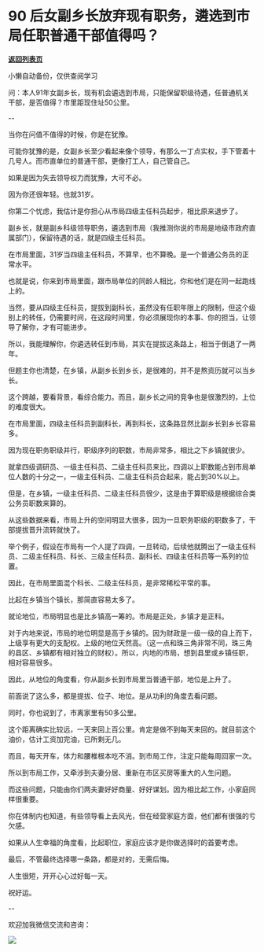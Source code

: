 # 90 后女副乡长放弃现有职务，遴选到市局任职普通干部值得吗？

[**返回列表页**](/gzh/费曼的小茶馆)

小懒自动备份，仅供查阅学习

问：本人91年女副乡长，现有机会遴选到市局，只能保留职级待遇，任普通机关干部，是否值得？市里距现住址50公里。

\--

当你在问值不值得的时候，你是在犹豫。

可能你犹豫的是，女副乡长至少看起来像个领导，有那么一丁点实权，手下管着十几号人。而市直单位的普通干部，更像打工人，自己管自己。

如果是因为失去领导权力而犹豫，大可不必。

因为你还很年轻。也就31岁。

你第二个忧虑，我估计是你担心从市局四级主任科员起步，相比原来退步了。

副乡长，就是副乡科级领导职务，遴选到市局（我推测你说的市局是地级市政府直属部门），保留待遇的话，就是四级主任科员。

在市局里面，31岁当四级主任科员，不算早，也不算晚。是一个普通公务员的正常水平。

也就是说，你来到市局里面，跟市局单位的同龄人相比，你和他们是在同一起跑线上的。

当然，要从四级主任科员，提拔到副科长，虽然没有任职年限上的限制，但这个级别上的转任，仍需要时间，在这段时间里，你必须展现你的本事、你的担当，让领导了解你，才有可能进步。

所以，我能理解你，你遴选转任到市局，其实在提拔这条路上，相当于倒退了一两年。

但题主你也清楚，在乡镇，从副乡长到乡长，是很难的，并不是熬资历就可以当乡长。

这个跨越，要看背景，看综合能力。而且，副乡长之间的竞争也是很激烈的，上位的难度很大。

在市局里面，四级主任科员到副科长，再到科长，这条路显然比副乡长到乡长容易多。

因为现在职务职级并行，职级序列的职数，市局非常多，相比之下乡镇就很少。

就拿四级调研员、一级主任科员、二级主任科员来比，四调以上职数能占到市局单位人数的十分之一，一级主任科员、二级主任科员合起来，能占到30%以上。

但是，在乡镇，一级主任科员、二级主任科员很少，这是由于算职级是根据综合类公务员职数来算的。

从这些数据来看，市局上升的空间明显大很多，因为一旦职务职级的职数多了，干部提拔晋升流转就快了。

举个例子，假设在市局有一个人提了四调，一旦转动，后续他就腾出了一级主任科员、二级主任科员、科长、三级主任科员、副科长、四级主任科员等一系列的位置。

因此，在市局里面混个科长、二级主任科员，是非常稀松平常的事。

比起在乡镇当个镇长，那简直容易太多了。

就论地位，市局明显也是比乡镇高一筹的。市局是正处，乡镇才是正科。

对于内地来说，市局的地位明显是高于乡镇的。因为财政是一级一级的自上而下，上级享有更大的支配权。上级的地位天然高。（这一点和珠三角非常不同，珠三角的县区、乡镇都有相对独立的财权）。所以，内地的市局，想到县里或乡镇任职，相对容易很多。

因此，从地位的角度看，你从副乡长到市局里当普通干部，地位是上升了。

前面说了这么多，都是提拔、位子、地位。是从功利的角度去看问题。

同时，你也说到了，市离家里有50多公里。

这个距离确实比较远，一天来回上百公里。肯定是做不到每天来回的。就目前这个油价，估计工资加完油，已所剩无几。

而且，每天开车，体力和腰椎根本吃不消。到市局工作，注定只能每周回家一次。

所以到市局工作，又牵涉到夫妻分居、重新在市区买房等重大的人生问题。

而这些问题，只能由你们两夫妻好好商量、好好谋划。因为相比起工作，小家庭同样很重要。

你在体制内也知道，有些领导看上去风光，但在经营家庭方面，他们都有很强的亏欠感。

如果从人生幸福的角度看，比起职位，家庭应该才是你做选择时的首要考虑。

最后，不管最终选择哪一条路，都是对的，无需后悔。

人生很短，开开心心过好每一天。

祝好运。

\--

欢迎加我微信交流和咨询：

![](https://mmbiz.qpic.cn/mmbiz_jpg/4ufdCXwkRArXJOgKic3pgrRsdiawr1ibm7mzPQvlZ8ceOlTw0g6TicS0NCIt6duqBrYAj2ElGykGf0WLqTeDmKEHJQ/640?wx_fmt=jpeg)

  

  

